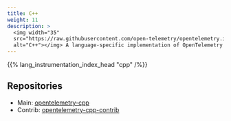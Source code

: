 ```yaml
---
title: C++
weight: 11
description: >
  <img width="35"
  src="https://raw.githubusercontent.com/open-telemetry/opentelemetry.io/main/iconography/32x32/C++_SDK.svg"
  alt="C++"></img> A language-specific implementation of OpenTelemetry in C++.
---
```


{{% lang_instrumentation_index_head "cpp" /%}}

## Repositories

- Main: [opentelemetry-cpp](https://github.com/open-telemetry/opentelemetry-cpp)
- Contrib: [opentelemetry-cpp-contrib](https://github.com/open-telemetry/opentelemetry-cpp-contrib)
